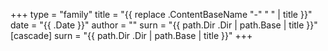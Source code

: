 +++
type = "family"
title = "{{ replace .ContentBaseName "-" " " | title }}"
date = "{{ .Date }}"
author = ""
surn = "{{ path.Dir .Dir | path.Base | title }}"
[cascade]
  surn = "{{ path.Dir .Dir | path.Base | title }}"
+++
